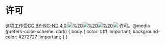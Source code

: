 # 许可

这项工作受[CC BY-NC-ND 4.0 ![](https://mirrors.creativecommons.org/presskit/icons/cc.svg?ref=chooser-v1)%20![](https://mirrors.creativecommons.org/presskit/icons/by.svg?ref=chooser-v1)%20![](https://mirrors.creativecommons.org/presskit/icons/nc.svg?ref=chooser-v1)%20![](https://mirrors.creativecommons.org/presskit/icons/nd.svg?ref=chooser-v1)](http://creativecommons.org/licenses/by-nc-nd/4.0/?ref=chooser-v1)     许可。@media (prefers-color-scheme: dark) { body { color: #fff !important; background-color: #272727 !important; } }